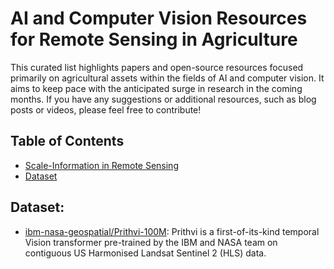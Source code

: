 # AI and Computer Vision Resources for Remote Sensing in Agriculture
This curated list highlights papers and open-source resources focused primarily on agricultural assets within the fields of AI and computer vision. It aims to keep pace with the anticipated surge in research in the coming months. If you have any suggestions or additional resources, such as blog posts or videos, please feel free to contribute!

## Table of Contents
- [Scale-Information in Remote Sensing](#scale)
- [Dataset](#dataset)

## Dataset:
- [ibm-nasa-geospatial/Prithvi-100M](https://huggingface.co/ibm-nasa-geospatial/Prithvi-100M):
  Prithvi is a first-of-its-kind temporal Vision transformer pre-trained by the IBM and NASA team on contiguous US Harmonised Landsat Sentinel 2 (HLS) data. 

